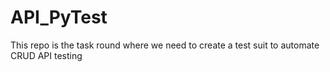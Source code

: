 # API_PyTest
This repo is the task round where we need to create a test suit to automate CRUD API testing
